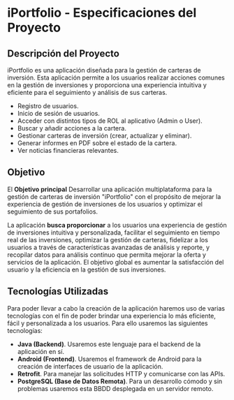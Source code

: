 
# iPortfolio - Especificaciones del Proyecto

## Descripción del Proyecto

iPortfolio es una aplicación diseñada para la gestión de carteras de inversión. Esta aplicación permite a los usuarios realizar acciones comunes en la gestión de inversiones y proporciona una experiencia intuitiva y eficiente para el seguimiento y análisis de sus carteras.

- Registro de usuarios.
- Inicio de sesión de usuarios.
- Acceder con distintos tipos de ROL al aplicativo (Admin o User).
- Buscar y añadir acciones a la cartera.
- Gestionar carteras de inversión (crear, actualizar y eliminar).
- Generar informes en PDF sobre el estado de la cartera.
- Ver noticias financieras relevantes.

## Objetivo

El **Objetivo principal**
Desarrollar una aplicación multiplataforma para la gestión de carteras de inversión "iPortfolio" con el propósito de mejorar la experiencia de gestión de inversiones de los usuarios y optimizar el seguimiento de sus portafolios.

La aplicación **busca proporcionar** a los usuarios una experiencia de gestión de inversiones intuitiva y personalizada, facilitar el seguimiento en tiempo real de las inversiones, optimizar la gestión de carteras, fidelizar a los usuarios a través de características avanzadas de análisis y reporte, y recopilar datos para análisis continuo que permita mejorar la oferta y servicios de la aplicación. El objetivo global es aumentar la satisfacción del usuario y la eficiencia en la gestión de sus inversiones.

## Tecnologías Utilizadas

Para poder llevar a cabo la creación de la aplicación haremos uso de varias tecnologías con el fin de poder brindar una experiencia lo más eficiente, fácil y personalizada a los usuarios. Para ello usaremos las siguientes tecnologías:

- **Java (Backend)**. Usaremos este lenguaje para el backend de la aplicación en sí.
- **Android (Frontend)**. Usaremos el framework de Android para la creación de interfaces de usuario de la aplicación.
- **Retrofit**. Para manejar las solicitudes HTTP y comunicarse con las APIs.
- **PostgreSQL (Base de Datos Remota)**. Para un desarrollo cómodo y sin problemas usaremos esta BBDD desplegada en un servidor remoto.



